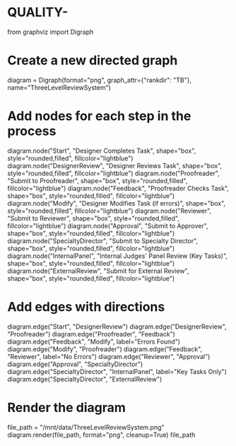 # QUALITY-
from graphviz import Digraph

# Create a new directed graph
diagram = Digraph(format="png", graph_attr={"rankdir": "TB"}, name="ThreeLevelReviewSystem")

# Add nodes for each step in the process
diagram.node("Start", "Designer Completes Task", shape="box", style="rounded,filled", fillcolor="lightblue")
diagram.node("DesignerReview", "Designer Reviews Task", shape="box", style="rounded,filled", fillcolor="lightblue")
diagram.node("Proofreader", "Submit to Proofreader", shape="box", style="rounded,filled", fillcolor="lightblue")
diagram.node("Feedback", "Proofreader Checks Task", shape="box", style="rounded,filled", fillcolor="lightblue")
diagram.node("Modify", "Designer Modifies Task (if errors)", shape="box", style="rounded,filled", fillcolor="lightblue")
diagram.node("Reviewer", "Submit to Reviewer", shape="box", style="rounded,filled", fillcolor="lightblue")
diagram.node("Approval", "Submit to Approver", shape="box", style="rounded,filled", fillcolor="lightblue")
diagram.node("SpecialtyDirector", "Submit to Specialty Director", shape="box", style="rounded,filled", fillcolor="lightblue")
diagram.node("InternalPanel", "Internal Judges' Panel Review (Key Tasks)", shape="box", style="rounded,filled", fillcolor="lightblue")
diagram.node("ExternalReview", "Submit for External Review", shape="box", style="rounded,filled", fillcolor="lightblue")

# Add edges with directions
diagram.edge("Start", "DesignerReview")
diagram.edge("DesignerReview", "Proofreader")
diagram.edge("Proofreader", "Feedback")
diagram.edge("Feedback", "Modify", label="Errors Found")
diagram.edge("Modify", "Proofreader")
diagram.edge("Feedback", "Reviewer", label="No Errors")
diagram.edge("Reviewer", "Approval")
diagram.edge("Approval", "SpecialtyDirector")
diagram.edge("SpecialtyDirector", "InternalPanel", label="Key Tasks Only")
diagram.edge("SpecialtyDirector", "ExternalReview")

# Render the diagram
file_path = "/mnt/data/ThreeLevelReviewSystem.png"
diagram.render(file_path, format="png", cleanup=True)
file_path
